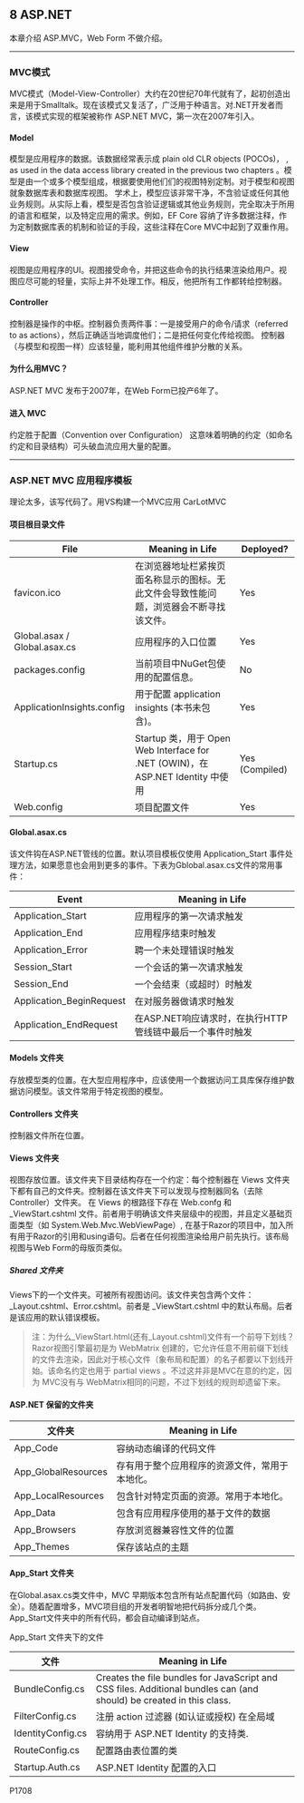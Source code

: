 ## 8 ASP.NET

本章介绍 ASP.MVC，Web Form 不做介绍。

---
### MVC模式
MVC模式（Model-View-Controller）大约在20世纪70年代就有了，起初创造出来是用于Smalltalk。现在该模式又复活了，广泛用于种语言。对.NET开发者而言，该模式实现的框架被称作 ASP.NET MVC，第一次在2007年引入。

#### Model
模型是应用程序的数据。该数据经常表示成 plain old CLR objects (POCOs)， , as used in the data access library
created in the previous two chapters 。模型是由一个或多个模型组成，根据要使用他们们的视图特别定制。对于模型和视图就象数据库表和数据库视图。
学术上，模型应该非常干净，不含验证或任何其他业务规则。从实际上看，模型是否包含验证逻辑或其他业务规则，完全取决于所用的语言和框架，以及特定应用的需求。例如，EF Core 容纳了许多数据注释，作为定制数据库表的机制和验证的手段，这些注释在Core MVC中起到了双重作用。

#### View
视图是应用程序的UI。视图接受命令，并把这些命令的执行结果渲染给用户。视图应尽可能的轻量，实际上并不处理工作。相反，他把所有工作都转给控制器。

#### Controller
控制器是操作的中枢。控制器负责两件事：一是接受用户的命令/请求（referred to as actions），然后正确适当地调度他们；二是把任何变化传给视图。
控制器（与模型和视图一样）应该轻量，能利用其他组件维护分散的关系。

#### 为什么用MVC？
ASP.NET MVC 发布于2007年，在Web Form已投产6年了。

#### 进入 MVC

约定胜于配置（Convention over Configuration）
这意味着明确的约定（如命名约定和目录结构）可头破血流应用大量的配置。

---

### ASP.NET MVC 应用程序模板
理论太多，该写代码了。用VS构建一个MVC应用 CarLotMVC

#### 项目根目录文件

File | Meaning in Life | Deployed?
-|-|-
favicon.ico | 在浏览器地址栏紧挨页面名称显示的图标。无此文件会导致性能问题，浏览器会不断寻找该文件。 | Yes
Global.asax / Global.asax.cs | 应用程序的入口位置 | Yes
packages.config | 当前项目中NuGet包使用的配置信息。 | No
ApplicationInsights.config | 用于配置 application insights (本书未包含)。 | Yes
Startup.cs | Startup 类，用于 Open Web Interface for .NET (OWIN)，在 ASP.NET Identity 中使用 | Yes (Compiled)
Web.config | 项目配置文件 | Yes


#### Global.asax.cs
该文件钩在ASP.NET管线的位置。默认项目模板仅使用 Application_Start 事件处理方法，如果愿意也会用到更多的事件。下表为Gblobal.asax.cs文件的常用事件：

Event | Meaning in Life
-|-
Application_Start | 应用程序的第一次请求触发
Application_End | 应用程序结束时触发
Application_Error | 聘一个未处理错误时触发
Session_Start | 一个会话的第一次请求触发
Session_End | 一个会结束（或超时）时触发
Application_BeginRequest | 在对服务器做请求时触发
Application_EndRequest | 在ASP.NET响应请求时，在执行HTTP管线链中最后一个事件时触发

#### Models 文件夹
存放模型类的位置。在大型应用程序中，应该使用一个数据访问工具库保存维护数据访问模型。该文件常用于特定视图的模型。

#### Controllers 文件夹
控制器文件所在位置。

#### Views 文件夹
视图存放位置。该文件夹下目录结构存在一个约定：每个控制器在 Views 文件夹下都有自己的文件夹。控制器在该文件夹下可以发现与控制器同名（去除Controller）文件夹。
在 Views 的根路径下存在 Web.confg 和 _ViewStart.cshtml 文件。前者用于明确该文件夹层级中的视图，并且定义基础页面类型（如 System.Web.Mvc.WebViewPage）, 在基于Razor的项目中，加入所有用于Razor的引用和using语句。后者在任何视图渲染给用户前先执行。该布局视图与Web Form的母版页类似。


##### Shared 文件夹
Views下的一个文件夹。可被所有视图访问。该文件夹包含两个文件：_Layout.cshtml、Error.cshtml。前者是 _ViewStart.cshtml 中的默认布局。后者是该应用的默认错误模板。

> 注：为什么_ViewStart.html(还有_Layout.cshtml)文件有一个前导下划线？Razor视图引擎最初是为 WebMatrix 创建的，它允许任意不用前缀下划线的文件去渲染，因此对于核心文件（象布局和配置）的名子都要以下划线开始。该命名约定也用于 partial views 。不过这并非是MVC在意的约定，因为 MVC没有与 WebMatrix相同的问题，不过下划线的规则却遗留下来。

#### ASP.NET 保留的文件夹

文件夹 | Meaning in Life
-|-
App_Code | 容纳动态编译的代码文件
App_GlobalResources | 存有用于整个应用程序的资源文件，常用于本地化。
App_LocalResources | 包含针对特定页面的资源。常用于本地化。
App_Data | 包含有应用程序使用的基于文件的数据
App_Browsers | 存放浏览器兼容性文件的位置
App_Themes | 保存该站点的主题

#### App_Start 文件夹
在Global.asax.cs类文件中，MVC 早期版本包含所有站点配置代码（如路由、安全）。随着配置增多，MVC项目组的开发者明智地把代码拆分成几个类。App_Start文件夹中的所有代码，都会自动编译到站点。

App_Start 文件夹下的文件

文件 | Meaning in Life
-|-
BundleConfig.cs | Creates the file bundles for JavaScript and CSS files. Additional bundles can (and should) be created in this class.
FilterConfig.cs | 注册 action 过滤器 (如认证或授权) 在全局域
IdentityConfig.cs | 容纳用于 ASP.NET Identity 的支持类.
RouteConfig.cs | 配置路由表位置的类
Startup.Auth.cs | ASP.NET Identity 配置的入口

P1708



































